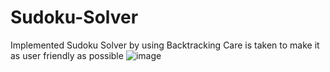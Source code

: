 # Sudoku-Solver
Implemented Sudoku Solver by using Backtracking
Care is taken to make it as user friendly as possible
![image](https://user-images.githubusercontent.com/108432633/180636364-9c28447e-3c3d-4841-8615-38b4c66c230f.png)
